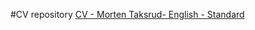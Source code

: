 #CV repository
[CV - Morten Taksrud- English - Standard](https://github.com/mtaksrud/cv/blob/master/CV%20-%20EN%20-%20Morten%20Taksrud.md)
